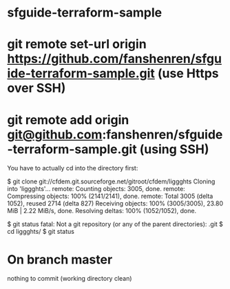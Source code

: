 # sfguide-terraform-sample
# git remote set-url origin https://github.com/fanshenren/sfguide-terraform-sample.git (use Https over SSH)
# git remote add origin git@github.com:fanshenren/sfguide-terraform-sample.git (using SSH)

You have to actually cd into the directory first:

$ git clone git://cfdem.git.sourceforge.net/gitroot/cfdem/liggghts
Cloning into 'liggghts'...
remote: Counting objects: 3005, done.
remote: Compressing objects: 100% (2141/2141), done.
remote: Total 3005 (delta 1052), reused 2714 (delta 827)
Receiving objects: 100% (3005/3005), 23.80 MiB | 2.22 MiB/s, done.
Resolving deltas: 100% (1052/1052), done.

$ git status
fatal: Not a git repository (or any of the parent directories): .git
$ cd liggghts/
$ git status
# On branch master
nothing to commit (working directory clean)